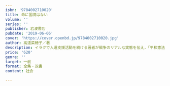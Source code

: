 ```yaml
---
isbn: '9784002710020'
title: 命に国境はない
volume: ''
series: ''
publisher: 岩波書店
pubdate: '2019-06-06'
cover: 'https://cover.openbd.jp/9784002710020.jpg'
author: 高遠菜穂子／著
description: イラクで人道支援活動を続ける著者が戦争のリアルな実態を伝え，「平和憲法」を本当に活かす道を問う．
price: '620'
genre: ''
target: 一般
format: 全集・双書
content: 社会

---
```

